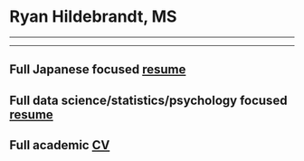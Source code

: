 # Ryan Hildebrandt, MS

---

---

## Full Japanese focused [resume](https://github.com/ryancahildebrandt/resume/blob/master/Japanese_Resume.md)
## Full data science/statistics/psychology focused [resume](https://github.com/ryancahildebrandt/resume/blob/master/Data_Resume.md)
## Full academic [CV](https://github.com/ryancahildebrandt/resume/blob/master/CV.md)